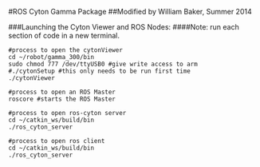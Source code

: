 #ROS Cyton Gamma Package
##Modified by William Baker, Summer 2014

###Launching the Cyton Viewer and ROS Nodes:
####Note: run each section of code in a new terminal.
```
#process to open the cytonViewer
cd ~/robot/gamma_300/bin
sudo chmod 777 /dev/ttyUSB0 #give write access to arm
#./cytonSetup #this only needs to be run first time
./cytonViewer

#process to open an ROS Master
roscore #starts the ROS Master

#process to open ros-cyton server
cd ~/catkin_ws/build/bin
./ros_cyton_server

#process to open ros client
cd ~/catkin_ws/build/bin
./ros_cyton_server
```
